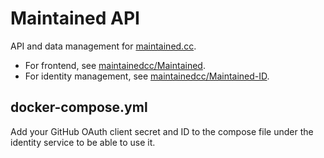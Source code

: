# Maintained API

API and data management for [maintained.cc](https://maintained.cc). 
- For frontend, see [maintainedcc/Maintained](https://github.com/maintainedcc/Maintained).
- For identity management, see [maintainedcc/Maintained-ID](https://github.com/maintainedcc/Maintained-ID).

## docker-compose.yml

Add your GitHub OAuth client secret and ID to the compose file under the identity service to be able to use it.